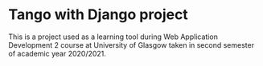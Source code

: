 # Tango with Django project
This is a project used as a learning tool during Web Application Development 2 course at University of Glasgow taken in second semester of academic year 2020/2021.
